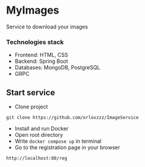 # MyImages 
Service to download your images

### Technologies stack
* Frontend: HTML, CSS
* Backend: Spring Boot
* Databases: MongoDB, PostgreSQL
* GRPC
## Start service

* Clone project
```
git clone https://github.com/orlovzzz/ImageService 
```
* Install and run Docker
* Open root directory
* Write ```docker compose up``` in terminal
* Go to the registration page in your browser
```
http://localhost:80/reg
```

